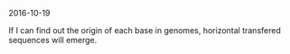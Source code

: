 2016-10-19

If I can find out the origin of each base in genomes, horizontal transfered sequences will emerge.
